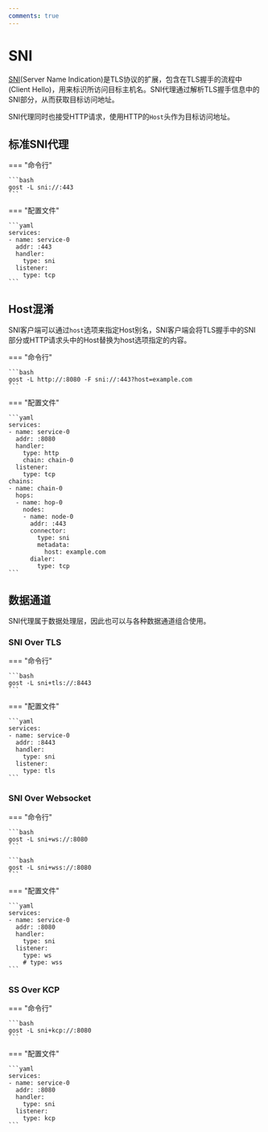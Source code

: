 ```yaml
---
comments: true
---
```


# SNI

[SNI](https://www.cloudflare.com/zh-cn/learning/ssl/what-is-sni/)(Server Name Indication)是TLS协议的扩展，包含在TLS握手的流程中(Client Hello)，用来标识所访问目标主机名。SNI代理通过解析TLS握手信息中的SNI部分，从而获取目标访问地址。

SNI代理同时也接受HTTP请求，使用HTTP的`Host`头作为目标访问地址。

## 标准SNI代理

=== "命令行"

    ```bash
    gost -L sni://:443
    ```

=== "配置文件"

    ```yaml
    services:
    - name: service-0
      addr: :443
      handler:
        type: sni
      listener:
        type: tcp
    ```

## Host混淆

SNI客户端可以通过`host`选项来指定Host别名，SNI客户端会将TLS握手中的SNI部分或HTTP请求头中的Host替换为host选项指定的内容。

=== "命令行"

    ```bash
    gost -L http://:8080 -F sni://:443?host=example.com
    ```

=== "配置文件"

    ```yaml
    services:
    - name: service-0
      addr: :8080
      handler:
        type: http
        chain: chain-0
      listener:
        type: tcp
    chains:
    - name: chain-0
      hops:
      - name: hop-0
        nodes:
        - name: node-0
          addr: :443
          connector:
            type: sni
            metadata:
              host: example.com
          dialer:
            type: tcp
    ```


## 数据通道

SNI代理属于数据处理层，因此也可以与各种数据通道组合使用。

### SNI Over TLS

=== "命令行"

    ```bash
    gost -L sni+tls://:8443
    ```

=== "配置文件"

    ```yaml
    services:
    - name: service-0
      addr: :8443
      handler:
        type: sni
      listener:
        type: tls
    ```

### SNI Over Websocket

=== "命令行"

    ```bash
    gost -L sni+ws://:8080
    ```

    ```bash
    gost -L sni+wss://:8080
    ```

=== "配置文件"

    ```yaml
    services:
    - name: service-0
      addr: :8080
      handler:
        type: sni 
      listener:
        type: ws
        # type: wss
    ```

### SS Over KCP

=== "命令行"

    ```bash
    gost -L sni+kcp://:8080
    ```

=== "配置文件"

    ```yaml
    services:
    - name: service-0
      addr: :8080
      handler:
        type: sni
      listener:
        type: kcp
    ```

